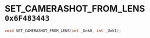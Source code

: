# SET_CAMERASHOT_FROM_LENS `0x6F483443`

```cpp
void SET_CAMERASHOT_FROM_LENS(int _Unk0, int _Unk1);
```